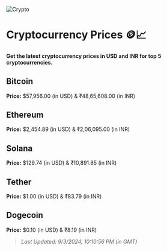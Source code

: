 
![Crypto](https://www.techguide.com.au/wp-content/uploads/2020/11/crypto3.jpeg)

# Cryptocurrency Prices 🪙📈

#### Get the latest cryptocurrency prices in USD and INR for top 5 cryptocurrencies.

## Bitcoin

**Price:** $57,956.00 (in USD) & ₹48,65,608.00 (in INR)

## Ethereum

**Price:** $2,454.89 (in USD) & ₹2,06,095.00 (in INR)

## Solana

**Price:** $129.74 (in USD) & ₹10,891.85 (in INR)

## Tether

**Price:** $1.00 (in USD) & ₹83.79 (in INR)

## Dogecoin

**Price:** $0.10 (in USD) & ₹8.19 (in INR)

> _Last Updated: 9/3/2024, 10:10:56 PM (in GMT)_

